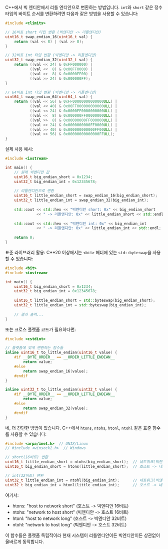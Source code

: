 C++에서 빅 엔디안에서 리틀 엔디안으로 변환하는 방법입니다. `int`와 `short` 같은 정수 타입의 바이트 순서를 변환하려면 다음과 같은 방법을 사용할 수 있습니다:

```cpp
#include <climits>

// 16비트 short 타입 변환 (빅엔디안 -> 리틀엔디안)
uint16_t swap_endian_16(uint16_t val) {
    return (val << 8) | (val >> 8);
}

// 32비트 int 타입 변환 (빅엔디안 -> 리틀엔디안)
uint32_t swap_endian_32(uint32_t val) {
    return ((val << 24) & 0xFF000000) |
           ((val <<  8) & 0x00FF0000) |
           ((val >>  8) & 0x0000FF00) |
           ((val >> 24) & 0x000000FF);
}

// 64비트 int 타입 변환 (빅엔디안 -> 리틀엔디안)
uint64_t swap_endian_64(uint64_t val) {
    return ((val << 56) & 0xFF00000000000000ULL) |
           ((val << 40) & 0x00FF000000000000ULL) |
           ((val << 24) & 0x0000FF0000000000ULL) |
           ((val <<  8) & 0x000000FF00000000ULL) |
           ((val >>  8) & 0x00000000FF000000ULL) |
           ((val >> 24) & 0x0000000000FF0000ULL) |
           ((val >> 40) & 0x000000000000FF00ULL) |
           ((val >> 56) & 0x00000000000000FFULL);
}
```

실제 사용 예시:

```cpp
#include <iostream>

int main() {
    // 원래 빅엔디안 값
    uint16_t big_endian_short = 0x1234;
    uint32_t big_endian_int = 0x12345678;
    
    // 리틀엔디안으로 변환
    uint16_t little_endian_short = swap_endian_16(big_endian_short);
    uint32_t little_endian_int = swap_endian_32(big_endian_int);
    
    std::cout << std::hex << "빅엔디안 short: 0x" << big_endian_short 
              << " -> 리틀엔디안: 0x" << little_endian_short << std::endl;
    
    std::cout << std::hex << "빅엔디안 int: 0x" << big_endian_int 
              << " -> 리틀엔디안: 0x" << little_endian_int << std::endl;
    
    return 0;
}
```

표준 라이브러리 활용: C++20 이상에서는 `<bit>` 헤더에 있는 `std::byteswap`을 사용할 수 있습니다:

```cpp
#include <bit>
#include <iostream>

int main() {
    uint16_t big_endian_short = 0x1234;
    uint32_t big_endian_int = 0x12345678;
    
    uint16_t little_endian_short = std::byteswap(big_endian_short);
    uint32_t little_endian_int = std::byteswap(big_endian_int);
    
    // 결과 출력...
}
```

또는 크로스 플랫폼 코드가 필요하다면:

```cpp
#include <cstdint>

// 플랫폼에 맞게 변환하는 함수들
inline uint16_t to_little_endian(uint16_t value) {
    #if __BYTE_ORDER__ == __ORDER_LITTLE_ENDIAN__
        return value;
    #else
        return swap_endian_16(value);
    #endif
}

inline uint32_t to_little_endian(uint32_t value) {
    #if __BYTE_ORDER__ == __ORDER_LITTLE_ENDIAN__
        return value;
    #else
        return swap_endian_32(value);
    #endif
}
```
네, 더 간단한 방법이 있습니다. C++에서 `htons`, `ntohs`, `htonl`, `ntohl` 같은 표준 함수를 사용할 수 있습니다:

```cpp
#include <arpa/inet.h>  // UNIX/Linux
// #include <winsock2.h>  // Windows

// short(16비트) 변환
uint16_t little_endian_short = ntohs(big_endian_short);  // 네트워크(빅엔디안) -> 호스트 
uint16_t big_endian_short = htons(little_endian_short);  // 호스트 -> 네트워크(빅엔디안)

// int(32비트) 변환
uint32_t little_endian_int = ntohl(big_endian_int);      // 네트워크(빅엔디안) -> 호스트
uint32_t big_endian_int = htonl(little_endian_int);      // 호스트 -> 네트워크(빅엔디안)
```

여기서:

- htons: "host to network short" (호스트 -> 빅엔디안 16비트)
- ntohs: "network to host short" (빅엔디안 -> 호스트 16비트)
- htonl: "host to network long" (호스트 -> 빅엔디안 32비트)
- ntohl: "network to host long" (빅엔디안 -> 호스트 32비트)

이 함수들은 플랫폼 독립적이라 현재 시스템이 리틀엔디안이든 빅엔디안이든 상관없이 올바르게 동작합니다.